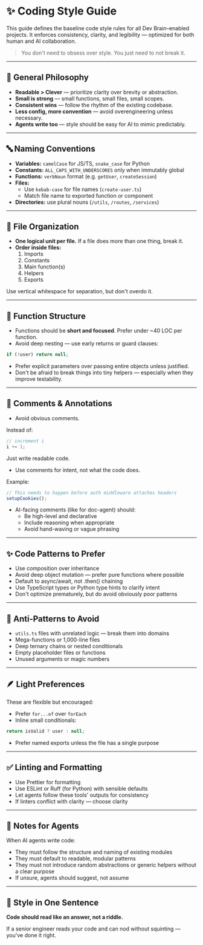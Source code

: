 # ✨ Coding Style Guide

This guide defines the baseline code style rules for all Dev Brain–enabled projects. It enforces consistency, clarity, and legibility — optimized for both human and AI collaboration.

> You don't need to obsess over style. You just need to not break it.

---

## 🧱 General Philosophy

- **Readable > Clever** — prioritize clarity over brevity or abstraction.
- **Small is strong** — small functions, small files, small scopes.
- **Consistent wins** — follow the rhythm of the existing codebase.
- **Less config, more convention** — avoid overengineering unless necessary.
- **Agents write too** — style should be easy for AI to mimic predictably.

---

## 🔤 Naming Conventions

- **Variables:** `camelCase` for JS/TS, `snake_case` for Python
- **Constants:** `ALL_CAPS_WITH_UNDERSCORES` only when immutably global
- **Functions:** `verbNoun` format (e.g. `getUser`, `createSession`)
- **Files:** 
  - Use `kebab-case` for file names (`create-user.ts`)
  - Match file name to exported function or component
- **Directories:** use plural nouns (`/utils`, `/routes`, `/services`)

---

## 📁 File Organization

- **One logical unit per file.** If a file does more than one thing, break it.
- **Order inside files:**
  1. Imports
  2. Constants
  3. Main function(s)
  4. Helpers
  5. Exports

Use vertical whitespace for separation, but don't overdo it.

---

## 🧪 Function Structure

- Functions should be **short and focused**. Prefer under ~40 LOC per function.
- Avoid deep nesting — use early returns or guard clauses:
  
```ts
if (!user) return null;
```

- Prefer explicit parameters over passing entire objects unless justified.
- Don't be afraid to break things into tiny helpers — especially when they improve testability.

---

## 💬 Comments & Annotations

- Avoid obvious comments.

Instead of:
```ts
// increment i
i += 1;
```
Just write readable code.

- Use comments for intent, not what the code does.

Example:
```ts
// This needs to happen before auth middleware attaches headers
setupCookies();
```

- AI-facing comments (like for doc-agent) should:
  - Be high-level and declarative
  - Include reasoning when appropriate  
  - Avoid hand-waving or vague phrasing

---

## ✨ Code Patterns to Prefer

- Use composition over inheritance
- Avoid deep object mutation — prefer pure functions where possible
- Default to async/await, not .then() chaining
- Use TypeScript types or Python type hints to clarify intent
- Don't optimize prematurely, but do avoid obviously poor patterns

---

## 🛑 Anti-Patterns to Avoid

- `utils.ts` files with unrelated logic — break them into domains
- Mega-functions or 1,000-line files
- Deep ternary chains or nested conditionals
- Empty placeholder files or functions
- Unused arguments or magic numbers

---

## 🪶 Light Preferences

These are flexible but encouraged:
- Prefer `for...of` over `forEach`
- Inline small conditionals:
```ts
return isValid ? user : null;
```
- Prefer named exports unless the file has a single purpose

---

## ✅ Linting and Formatting

- Use Prettier for formatting
- Use ESLint or Ruff (for Python) with sensible defaults
- Let agents follow these tools' outputs for consistency
- If linters conflict with clarity — choose clarity

---

## 🧠 Notes for Agents

When AI agents write code:
- They must follow the structure and naming of existing modules
- They must default to readable, modular patterns
- They must not introduce random abstractions or generic helpers without a clear purpose
- If unsure, agents should suggest, not assume

---

## 🌟 Style in One Sentence

**Code should read like an answer, not a riddle.**

If a senior engineer reads your code and can nod without squinting — you've done it right.